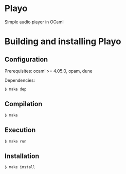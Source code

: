 # Playo
Simple audio player in OCaml


Building and installing Playo
==============================


Configuration
-------------

Prerequisites: ocaml >= 4.05.0, opam, dune

Dependencies:

    $ make dep


Compilation
-----------

    $ make


Execution
---------

    $ make run


Installation
------------

    $ make install 


